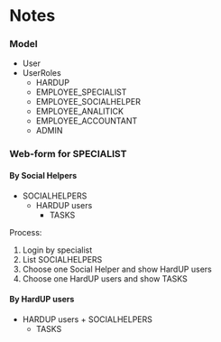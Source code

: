 # Notes

### Model

- User
- UserRoles
  - HARDUP
  - EMPLOYEE_SPECIALIST
  - EMPLOYEE_SOCIALHELPER
  - EMPLOYEE_ANALITICK
  - EMPLOYEE_ACCOUNTANT
  - ADMIN
  
### Web-form for SPECIALIST 

#### By Social Helpers

- SOCIALHELPERS
  - HARDUP users
    - TASKS

Process:
1. Login by specialist
2. List SOCIALHELPERS
3. Choose one Social Helper and show HardUP users
4. Choose one HardUP users and show TASKS

#### By HardUP users

- HARDUP users + SOCIALHELPERS
  - TASKS
  
